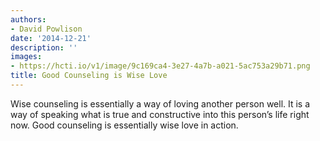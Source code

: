 ```yaml
---
authors:
- David Powlison
date: '2014-12-21'
description: ''
images:
- https://hcti.io/v1/image/9c169ca4-3e27-4a7b-a021-5ac753a29b71.png
title: Good Counseling is Wise Love
---
```


Wise counseling is essentially a way of loving another person well. It is a way of speaking what is true and constructive into this person’s life right now. Good counseling is essentially wise love in action.

